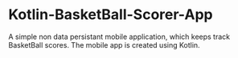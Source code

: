 # Kotlin-BasketBall-Scorer-App
A simple non data persistant mobile application, which keeps track BasketBall scores. The mobile app is created using Kotlin.
